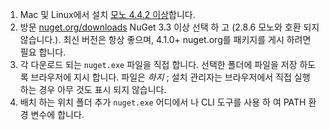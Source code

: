 1. Mac 및 Linux에서 설치 [모노 4.4.2 이상](http://www.mono-project.com/docs/getting-started/install/)합니다.
2. 방문 [nuget.org/downloads](https://nuget.org/downloads) NuGet 3.3 이상 선택 하 고 (2.8.6 모노와 호환 되지 않습니다.). 최신 버전은 항상 좋으며, 4.1.0+ nuget.org를 패키지를 게시 하려면 필요 합니다.
3. 각 다운로드 되는 `nuget.exe` 파일을 직접 합니다. 선택한 폴더에 파일을 저장 하도록 브라우저에 지시 합니다. 파일은 *하지* ; 설치 관리자는 브라우저에서 직접 실행 하는 경우 아무 것도 표시 되지 않습니다.
4. 배치 하는 위치 폴더 추가 `nuget.exe` 어디에서 나 CLI 도구를 사용 하 여 PATH 환경 변수에 합니다.